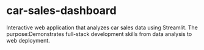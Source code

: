 # car-sales-dashboard
Interactive web application that analyzes car sales data using Streamlit. The purpose:Demonstrates full-stack development skills from data analysis to web deployment.
